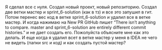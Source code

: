 Я сделал все с нуля. Создал новый проект, новый репозиторию. Создал две ветки мастер и sprint_6-solution (как в тз) и все это запушил в гит. Потом перенес вес код в ветке sprint_6-solution и удалил все в ветке мастер.
И когда нажимаю на New PR GitHub пишет “There isn’t anything to compare. master and sprint_6-solution are entirely different commit histories.” и не дает создать его. Пожолуйста объясните мне как это делать.
И еще когда я удалил всет в ветке мастер у меня в IDEA не чего не видеть (папки src и код) и как создать пустой мастер?
